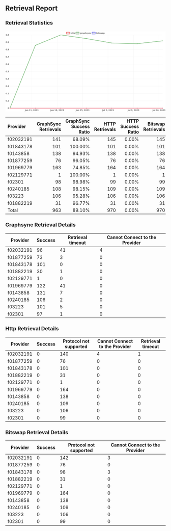 ## Retrieval Report
### Retrieval Statistics
<img src="https://raw.githubusercontent.com/data-preservation-programs/filplus-checker-assets/main/filecoin-project/filecoin-plus-large-datasets/issues/2021/1689677891860.png"/>

| Provider  | GraphSync Retrievals | GraphSync Success Ratio | HTTP Retrievals | HTTP Success Ratio | Bitswap Retrievals | Bitswap Success Ratio |
| :-------- | -------------------: | ----------------------: | --------------: | -----------------: | -----------------: | --------------------: |
| f02032191 |                  141 |                  68.09% |             145 |              0.00% |                145 |                 0.00% |
| f01843178 |                  101 |                 100.00% |             101 |              0.00% |                101 |                 0.00% |
| f0143858  |                  138 |                  94.93% |             138 |              0.00% |                138 |                 0.00% |
| f01877259 |                   76 |                  96.05% |              76 |              0.00% |                 76 |                 0.00% |
| f01969779 |                  163 |                  74.85% |             164 |              0.00% |                164 |                 0.00% |
| f02129771 |                    1 |                 100.00% |               1 |              0.00% |                  1 |                 0.00% |
| f02301    |                   98 |                  98.98% |              99 |              0.00% |                 99 |                 0.00% |
| f0240185  |                  108 |                  98.15% |             109 |              0.00% |                109 |                 0.00% |
| f03223    |                  106 |                  95.28% |             106 |              0.00% |                106 |                 0.00% |
| f01882219 |                   31 |                  96.77% |              31 |              0.00% |                 31 |                 0.00% |
| Total     |                  963 |                  89.10% |             970 |              0.00% |                970 |                 0.00% |

### Graphsync Retrieval Details
| Provider  | Success | Retrieval timeout | Cannot Connect to the Provider |
| --------- | ------- | ----------------- | ------------------------------ |
| f02032191 | 96      | 41                | 4                              |
| f01877259 | 73      | 3                 | 0                              |
| f01843178 | 101     | 0                 | 0                              |
| f01882219 | 30      | 1                 | 0                              |
| f02129771 | 1       | 0                 | 0                              |
| f01969779 | 122     | 41                | 0                              |
| f0143858  | 131     | 7                 | 0                              |
| f0240185  | 106     | 2                 | 0                              |
| f03223    | 101     | 5                 | 0                              |
| f02301    | 97      | 1                 | 0                              |

### Http Retrieval Details
| Provider  | Success | Protocol not supported | Cannot Connect to the Provider | Retrieval timeout |
| --------- | ------- | ---------------------- | ------------------------------ | ----------------- |
| f02032191 | 0       | 140                    | 4                              | 1                 |
| f01877259 | 0       | 76                     | 0                              | 0                 |
| f01843178 | 0       | 101                    | 0                              | 0                 |
| f01882219 | 0       | 31                     | 0                              | 0                 |
| f02129771 | 0       | 1                      | 0                              | 0                 |
| f01969779 | 0       | 164                    | 0                              | 0                 |
| f0143858  | 0       | 138                    | 0                              | 0                 |
| f0240185  | 0       | 109                    | 0                              | 0                 |
| f03223    | 0       | 106                    | 0                              | 0                 |
| f02301    | 0       | 99                     | 0                              | 0                 |

### Bitswap Retrieval Details
| Provider  | Success | Protocol not supported | Cannot Connect to the Provider |
| --------- | ------- | ---------------------- | ------------------------------ |
| f02032191 | 0       | 142                    | 3                              |
| f01877259 | 0       | 76                     | 0                              |
| f01843178 | 0       | 98                     | 3                              |
| f01882219 | 0       | 31                     | 0                              |
| f02129771 | 0       | 1                      | 0                              |
| f01969779 | 0       | 164                    | 0                              |
| f0143858  | 0       | 138                    | 0                              |
| f0240185  | 0       | 109                    | 0                              |
| f03223    | 0       | 106                    | 0                              |
| f02301    | 0       | 99                     | 0                              |
